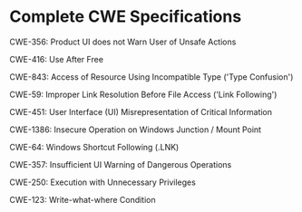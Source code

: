 

# Complete CWE Specifications

CWE-356: Product UI does not Warn User of Unsafe Actions

CWE-416: Use After Free

CWE-843: Access of Resource Using Incompatible Type ('Type Confusion')

CWE-59: Improper Link Resolution Before File Access ('Link Following')

CWE-451: User Interface (UI) Misrepresentation of Critical Information

CWE-1386: Insecure Operation on Windows Junction / Mount Point

CWE-64: Windows Shortcut Following (.LNK)

CWE-357: Insufficient UI Warning of Dangerous Operations

CWE-250: Execution with Unnecessary Privileges

CWE-123: Write-what-where Condition